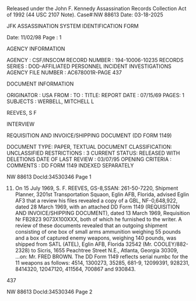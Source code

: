 Released under the John F. Kennedy
Assassination Records Collection Act of
1992 (44 USC 2107 Note). Case#:NW
88613 Date: 03-18-2025

JFK ASSASSINATION SYSTEM
IDENTIFICATION FORM

Date: 11/02/98
Page : 1

AGENCY INFORMATION

AGENCY : CSF/INSCOM
RECORD NUMBER : 194-10006-10235
RECORDS SERIES : DOD-AFFILIATED PERSONNEL INCIDENT INVESTIGATIONS
AGENCY FILE NUMBER : AC678001R-PAGE 437

DOCUMENT INFORMATION

ORIGINATOR : USA
FROM :
TO :
TITLE: REPORT
DATE : 07/15/69
PAGES: 1
SUBJECTS : WERBELL, MITCHELL L

REEVES, S F

INTERVIEW

REQUISITION AND INVOICE/SHIPPING DOCUMENT (DD FORM
1149)

DOCUMENT TYPE: PAPER, TEXTUAL DOCUMENT
CLASSIFICATION: UNCLASSIFIED
RESTRICTIONS : 3
CURRENT STATUS: RELEASED WITH DELETIONS
DATE OF LAST REVIEW : 03/07/95
OPENING CRITERIA :
COMMENTS : DD FORM 1149 INDEXED SEPARATELY

NW 88613 Docld:34530346 Page 1

11. On 15 July 1969, S. F. REEVES, GS-8,SSAN: 261-50-7220,
Shipment Planner, 3201st Transportation Squaon, Eglin AFB,
Florida, advised Eglin AF3 that a review his files revealed
a copy of a GBL, NF-0,648,922, dated 28 March 1969, with an
attached DD Form 1149 (REQUISITION AND INVOICE/SHIPPING DOCUMENT),
dated 13 March 1969, Requisition Nr FB2823 9073X100XXX, both of
which he furnished to the writer. A review of these documents
revealed that an outgoing shipment consisting of one box of small
arms ammunition weighing 55 pounds and a box of captured enemy
weapons, weighing 140 pounds, was shipped from SATL (ATEL), Eglin
AFB, Florida 32542 (Mr. COOLEY/882-2328) to Sicris, 1655
Peachtree Street N.E., Atlanta, Georgia 30309, ...on: Mr. FRED
BROWN. The DD Form 1149 reflects serial numbc for the 11
weapons as follows: 4514, 1300273, 35285, 681-9, 12099391,
928231, 8414320, 12047120, 411564, 700867 and 930843.

437

NW 88613 Docld:34530346 Page 2
